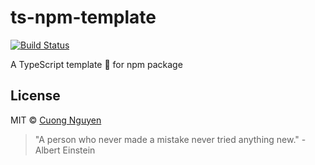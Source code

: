 # ts-npm-template

[![Build Status](https://travis-ci.org/103cuong/ts-npm-template.svg?branch=master)](https://travis-ci.org/103cuong/ts-npm-template)

A TypeScript template 🌼 for npm package

## License

MIT © [Cuong Nguyen](https://www.linkedin.com/in/cuong9/)

<!-- INSPIRATIONAL_QUOTE_START -->
> "A person who never made a mistake never tried anything new." - Albert Einstein
<!-- INSPIRATIONAL_QUOTE_END -->
